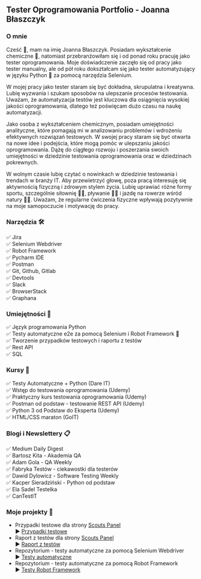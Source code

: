## Tester Oprogramowania Portfolio - Joanna Błaszczyk

### O mnie

Cześć :wave:, mam na imię Joanna Błaszczyk. Posiadam wykształcenie chemiczne :test_tube:, natomiast przebranżowiłam się i od ponad roku pracuję jako tester oprogramowania.
Moje doświadczenie zaczęło się od pracy jako tester manualny, ale od pół roku dokształcam się jako tester automatyzujący w języku Python :snake: za pomocą narzędzia Selenium.

W mojej pracy jako tester staram się być dokładna, skrupulatna i kreatywna. Lubię wyzwania i szukam sposobów na ulepszanie procesów testowania. 
Uważam, że automatyzacja testów jest kluczowa dla osiągnięcia wysokiej jakości oprogramowania, dlatego też poświęcam dużo czasu na naukę automatyzacji.

Jako osoba z wykształceniem chemicznym, posiadam umiejętności analityczne, które pomagają mi w analizowaniu problemów i wdrożeniu efektywnych rozwiązań testowych.
W swojej pracy staram się być otwarta na nowe idee i podejścia, które mogą pomóc w ulepszaniu jakości oprogramowania. Dążę do ciągłego rozwoju i poszerzania swoich umiejętności w dziedzinie testowania oprogramowania oraz w dziedzinach pokrewnych. 

W wolnym czasie lubię czytać o nowinkach w dziedzinie testowania i trendach w branży IT.
Aby przewietrzyć głowę, poza pracą interesuję się aktywnością fizyczną i zdrowym stylem życia. Lubię uprawiać różne formy sportu, szczególnie siłownię :weight_lifting_woman:, pływanie :swimming_woman: i jazdę na rowerze wśród natury :biking_woman:.
Uważam, że regularne ćwiczenia fizyczne wpływają pozytywnie na moje samopoczucie i motywację do pracy.

### Narzędzia :hammer_and_wrench:

✅ Jira\
✅ Selenium Webdriver\
✅ Robot Framework\
✅ Pycharm IDE\
✅ Postman\
✅ Git, Github, Gitlab\
✅ Devtools\
✅ Slack\
✅ BrowserStack\
✅ Graphana

### Umiejętności :gem:

✅ Język programowania Python\
✅ Testy automatyczne e2e za pomocą Selenium i Robot Framework :robot:\
✅ Tworzenie przypadków testowych i raportu z testów\
✅ Rest API\
✅ SQL

### Kursy :medal_sports:

✅ Testy Automatyczne + Python (Dare IT)\
✅ Wstęp do testowania oprogramowania (Udemy)\
✅ Praktyczny kurs testowania oprogramowania (Udemy)\
✅ Postman od podstaw - testowanie REST API (Udemy)\
✅ Python 3 od Podstaw do Eksperta (Udemy)\
✅ HTML/CSS maraton (GoIT)

### Blogi i Newslettery :clipboard:

✅ Medium Daily Digest\
✅ Bartosz Kita - Akademia QA\
✅ Adam Gola - QA Weekly\
✅ Fabryka Testów - ciekawostki dla testerów\
✅ Dawid Dylowicz - Software Testing Weekly\
✅ Kacper Sieradziński - Python od podstaw\
✅ Ela Sadel Testelka\
✅ CanTestIT

### Moje projekty :rocket:

- Przypadki testowe dla strony [Scouts Panel](https://scouts.futbolkolektyw.pl/en)\
 :arrow_forward: [Przypadki testowe](https://drive.google.com/drive/u/1/folders/12hQqeokJdSm8Ql3apCYTgB7WJDWz-Yzp)
- Raport z testów dla strony [Scouts Panel](https://scouts.futbolkolektyw.pl/en)\
 :arrow_forward: [Raport z testów](https://drive.google.com/drive/u/1/folders/1nR9H1OUV8LmBaBhAlhMI8xaB-0TQHaD0)
- Repozytorium - testy automatyczne za pomocą Selenium Webdriver\
 :arrow_forward: [Testy automatyczne](https://github.com/JoannaJB/challenge_portfolio_Joanna)
- Repozytorium - testy automatyczne za pomocą Robot Framework\
 :arrow_forward: [Testy Robot Framework](https://github.com/JoannaJB/challenge_robotframework_Joanna)
 
 
